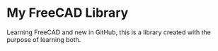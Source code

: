 # My FreeCAD Library

Learning FreeCAD and new in GitHub, this is a library created with the purpose of learning both.

